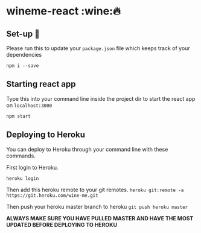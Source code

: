# wineme-react :wine::fire:

## Set-up :rocket:
Please run this to update your `package.json` file which keeps track of your dependencies

`npm i --save`

## Starting react app
Type this into your command line inside the project dir to start the react app on `localhost:3000`

`npm start`

## Deploying to Heroku

You can deploy to Heroku through your command line with these commands.

First login to Heroku.

`heroku login`

Then add this heroku remote to your git remotes.
`heroku git:remote -a https://git.heroku.com/wine-me.git`

Then push your heroku master branch to heroku
`git push heroku master`

**ALWAYS MAKE SURE YOU HAVE PULLED MASTER AND HAVE THE MOST UPDATED BEFORE DEPLOYING TO HEROKU**
